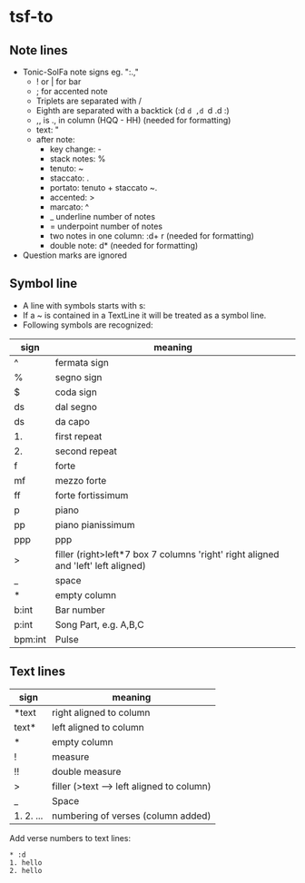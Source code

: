 # tsf-to

## Note lines
* Tonic-SolFa note signs eg. ":.,"
  * ! or | for bar
  * ; for accented note
  * Triplets are separated with /
  * Eighth are separated with a backtick (:d `d ,d `d .d :)
  * ,, is ., in  column  (HQQ - HH) (needed for formatting)
  * text: "
  * after note: 
    * key change: -
    * stack notes: %
    * tenuto: ~
    * staccato: .
    * portato: tenuto + staccato ~.
    * accented: >
    * marcato: ^
    * _<float> underline number of notes
    * =<float> underpoint number of notes
    * two notes in one column: :d+ r (needed for formatting)
    * double note: d* (needed for formatting)
* Question marks are ignored

## Symbol line

* A line with symbols starts with s:
* If a ~ is contained in a TextLine it will be treated as a symbol line.
* Following symbols are recognized:

| sign      | meaning                                                                           |
|-----------|-----------------------------------------------------------------------------------|
| ^         | fermata sign                                                                      |
| %         | segno sign                                                                        |
| $         | coda sign                                                                         |
| ds        | dal segno                                                                         |
| ds        | da capo                                                                           |
| 1.        | first repeat                                                                      |
| 2.        | second repeat                                                                     |
| f         | forte                                                                             |
| mf        | mezzo forte                                                                       |
| ff        | forte fortissimum                                                                 |
| p         | piano                                                                             |
| pp        | piano pianissimum                                                                 |
| ppp       | ppp                                                                               |
| \>        | filler (right>left*7 box 7 columns 'right' right aligned and 'left' left aligned) |
| _         | space                                                                             |
| *         | empty column                                                                      |
| b:int     | Bar number                                                                        |
| p:int     | Song Part, e.g. A,B,C                                                             |
| bpm:int   | Pulse                                                                             |

## Text lines

| sign | meaning |
|----- |-------- |
| *text | right aligned to column |
| text* | left aligned to column |
| * | empty column |
| ! | measure |
| !! | double measure |
| \> | filler  (>text --> left aligned to column) |
| _ | Space |
| 1. 2. ... | numbering of verses (column added) |


Add verse numbers to text lines:

    * :d
    1. hello
    2. hello

